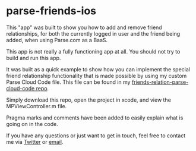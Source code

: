 parse-friends-ios
=================

This "app" was built to show you how to add and remove friend relationships, for both the currently logged in user
and the friend being added, when using Parse.com as a BaaS.

This app is not really a fully functioning app at all. You should not try to build and run this app. 

It was built as a quick example to show how you can implement the special friend relationship functionality that is made
possible by using my custom Parse Cloud Code file. This file can be found in my [friends-relation-parse-cloud-code repo](https://github.com/mitchellporter/friends-relation-parse-cloud-code).

Simply download this repo, open the project in xcode, and view the MPViewController.m file.

Pragma marks and comments have been added to easily explain what is going on in the code.

If you have any questions or just want to get in touch, feel free to contact me via [Twitter](http://www.twitter.com/_mitchellporter) or [email](mailto:mitchellporter@gmail.com).
